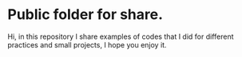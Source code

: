 # Public folder for share.

<p>Hi, in this repository I share examples of codes that I did for different practices and small projects, I hope you enjoy it.</p>
